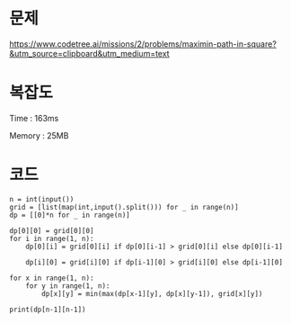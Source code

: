 # 문제
https://www.codetree.ai/missions/2/problems/maximin-path-in-square?&utm_source=clipboard&utm_medium=text

# 복잡도
Time : 163ms <p>
Memory : 25MB

# 코드
```
n = int(input())
grid = [list(map(int,input().split())) for _ in range(n)]
dp = [[0]*n for _ in range(n)]

dp[0][0] = grid[0][0]
for i in range(1, n):
    dp[0][i] = grid[0][i] if dp[0][i-1] > grid[0][i] else dp[0][i-1]

    dp[i][0] = grid[i][0] if dp[i-1][0] > grid[i][0] else dp[i-1][0]

for x in range(1, n):
    for y in range(1, n):
        dp[x][y] = min(max(dp[x-1][y], dp[x][y-1]), grid[x][y])

print(dp[n-1][n-1])
```
